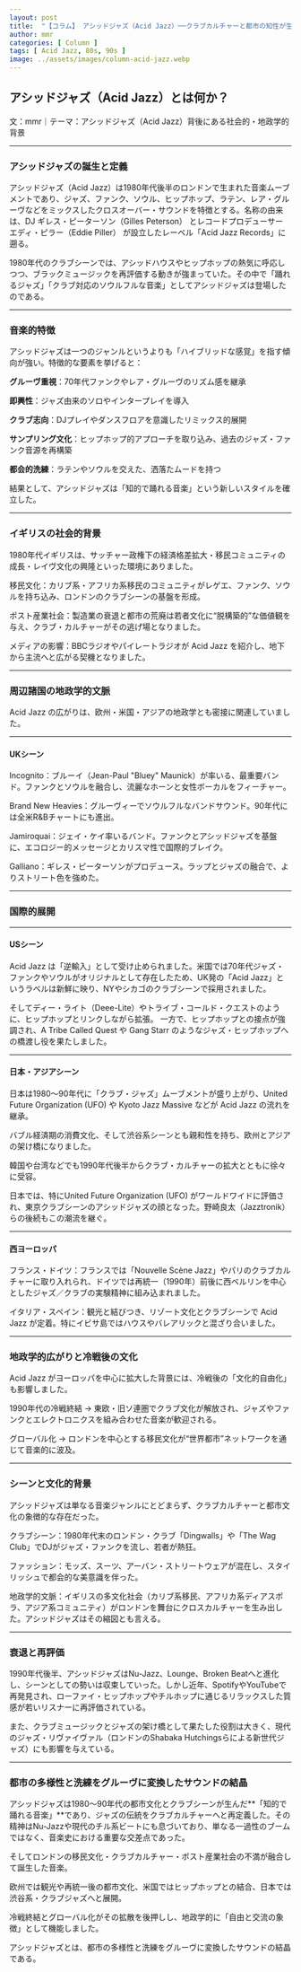 ```yaml
---
layout: post
title:  "【コラム】 アシッドジャズ（Acid Jazz）──クラブカルチャーと都市の知性が生んだ音の融合"
author: mmr
categories: [ Column ]
tags: [ Acid Jazz, 80s, 90s ]
image: ../assets/images/column-acid-jazz.webp
---
```


## アシッドジャズ（Acid Jazz）とは何か？


文：mmr｜テーマ：アシッドジャズ（Acid Jazz）背後にある社会的・地政学的背景



<hr>

### アシッドジャズの誕生と定義

アシッドジャズ（Acid Jazz）は1980年代後半のロンドンで生まれた音楽ムーブメントであり、ジャズ、ファンク、ソウル、ヒップホップ、ラテン、レア・グルーヴなどをミックスしたクロスオーバー・サウンドを特徴とする。名称の由来は、DJ ギレス・ピーターソン（Gilles Peterson） とレコードプロデューサー エディ・ピラー（Eddie Piller） が設立したレーベル「Acid Jazz Records」に遡る。

1980年代のクラブシーンでは、アシッドハウスやヒップホップの熱気に呼応しつつ、ブラックミュージックを再評価する動きが強まっていた。その中で「踊れるジャズ」「クラブ対応のソウルフルな音楽」としてアシッドジャズは登場したのである。


<hr>

### 音楽的特徴

アシッドジャズは一つのジャンルというよりも「ハイブリッドな感覚」を指す傾向が強い。特徴的な要素を挙げると：

**グルーヴ重視**：70年代ファンクやレア・グルーヴのリズム感を継承

**即興性**：ジャズ由来のソロやインタープレイを導入

**クラブ志向**：DJプレイやダンスフロアを意識したリミックス的展開

**サンプリング文化**：ヒップホップ的アプローチを取り込み、過去のジャズ・ファンク音源を再構築

**都会的洗練**：ラテンやソウルを交えた、洒落たムードを持つ

結果として、アシッドジャズは「知的で踊れる音楽」という新しいスタイルを確立した。


<hr>

### イギリスの社会的背景

1980年代イギリスは、サッチャー政権下の経済格差拡大・移民コミュニティの成長・レイヴ文化の興隆といった環境にありました。

移民文化：カリブ系・アフリカ系移民のコミュニティがレゲエ、ファンク、ソウルを持ち込み、ロンドンのクラブシーンの基盤を形成。

ポスト産業社会：製造業の衰退と都市の荒廃は若者文化に“脱構築的”な価値観を与え、クラブ・カルチャーがその逃げ場となりました。

メディアの影響：BBCラジオやパイレートラジオが Acid Jazz を紹介し、地下から主流へと広がる契機となりました。


<hr>

### 周辺諸国の地政学的文脈

Acid Jazz の広がりは、欧州・米国・アジアの地政学とも密接に関連していました。


<hr>

#### UKシーン

Incognito：ブルーイ（Jean-Paul "Bluey" Maunick）が率いる、最重要バンド。ファンクとソウルを融合し、流麗なホーンと女性ボーカルをフィーチャー。

Brand New Heavies：グルーヴィーでソウルフルなバンドサウンド。90年代には全米R&Bチャートにも進出。

Jamiroquai：ジェイ・ケイ率いるバンド。ファンクとアシッドジャズを基盤に、エコロジー的メッセージとカリスマ性で国際的ブレイク。

Galliano：ギレス・ピーターソンがプロデュース。ラップとジャズの融合で、よりストリート色を強めた。


<hr>

### 国際的展開


<hr>

#### USシーン

Acid Jazz は「逆輸入」として受け止められました。米国では70年代ジャズ・ファンクやソウルがオリジナルとして存在したため、UK発の「Acid Jazz」というラベルは新鮮に映り、NYやシカゴのクラブシーンで採用されました。

そしてディー・ライト（Deee-Lite）やトライブ・コールド・クエストのように、ヒップホップとリンクしながら拡張。
一方で、ヒップホップとの接点が強調され、A Tribe Called Quest や Gang Starr のようなジャズ・ヒップホップへの橋渡し役を果たしました。



<hr>

#### 日本・アジアシーン

日本は1980〜90年代に「クラブ・ジャズ」ムーブメントが盛り上がり、United Future Organization (UFO) や Kyoto Jazz Massive などが Acid Jazz の流れを継承。

バブル経済期の消費文化、そして渋谷系シーンとも親和性を持ち、欧州とアジアの架け橋になりました。

韓国や台湾などでも1990年代後半からクラブ・カルチャーの拡大とともに徐々に受容。

日本では、特にUnited Future Organization (UFO) がワールドワイドに評価され、東京クラブシーンのアシッドジャズの顔となった。野崎良太（Jazztronik）らの後続もこの潮流を継ぐ。


<hr>

#### 西ヨーロッパ

フランス・ドイツ：フランスでは「Nouvelle Scène Jazz」やパリのクラブカルチャーに取り入れられ、ドイツでは再統一（1990年）前後に西ベルリンを中心としたジャズ／クラブの実験精神に組み込まれました。

イタリア・スペイン：観光と結びつき、リゾート文化とクラブシーンで Acid Jazz が定着。特にイビサ島ではハウスやバレアリックと混ざり合いました。




<hr>

### 地政学的広がりと冷戦後の文化

Acid Jazz がヨーロッパを中心に拡大した背景には、冷戦後の「文化的自由化」も影響しました。

1990年代の冷戦終結 → 東欧・旧ソ連圏でクラブ文化が解放され、ジャズやファンクとエレクトロニクスを組み合わせた音楽が歓迎される。

グローバル化 → ロンドンを中心とする移民文化が“世界都市”ネットワークを通じて音楽的に波及。



<hr>

### シーンと文化的背景

アシッドジャズは単なる音楽ジャンルにとどまらず、クラブカルチャーと都市文化の象徴的な存在だった。

クラブシーン：1980年代末のロンドン・クラブ「Dingwalls」や「The Wag Club」でDJがジャズ・ファンクを流し、若者が熱狂。

ファッション：モッズ、スーツ、アーバン・ストリートウェアが混在し、スタイリッシュで都会的な美意識を伴った。

地政学的文脈：イギリスの多文化社会（カリブ系移民、アフリカ系ディアスポラ、アジア系コミュニティ）がロンドンを舞台にクロスカルチャーを生み出した。アシッドジャズはその縮図とも言える。



<hr>

### 衰退と再評価

1990年代後半、アシッドジャズはNu-Jazz、Lounge、Broken Beatへと進化し、シーンとしての勢いは収束していった。しかし近年、SpotifyやYouTubeで再発見され、ローファイ・ヒップホップやチルホップに通じるリラックスした質感が若いリスナーに再評価されている。

また、クラブミュージックとジャズの架け橋として果たした役割は大きく、現代のジャズ・リヴァイヴァル（ロンドンのShabaka Hutchingsらによる新世代ジャズ）にも影響を与えている。



<hr>

### 都市の多様性と洗練をグルーヴに変換したサウンドの結晶

アシッドジャズは1980〜90年代の都市文化とクラブシーンが生んだ**「知的で踊れる音楽」**であり、ジャズの伝統をクラブカルチャーへと再定義した。その精神はNu-Jazzや現代のチル系ビートにも息づいており、単なる一過性のブームではなく、音楽史における重要な交差点であった。

そしてロンドンの移民文化・クラブカルチャー・ポスト産業社会の不満が融合して誕生した音楽。

欧州では観光や再統一後の都市文化、米国ではヒップホップとの結合、日本では渋谷系・クラブジャズへと展開。

冷戦終結とグローバル化がその拡散を後押しし、地政学的に「自由と交流の象徴」として機能しました。

アシッドジャズとは、都市の多様性と洗練をグルーヴに変換したサウンドの結晶である。